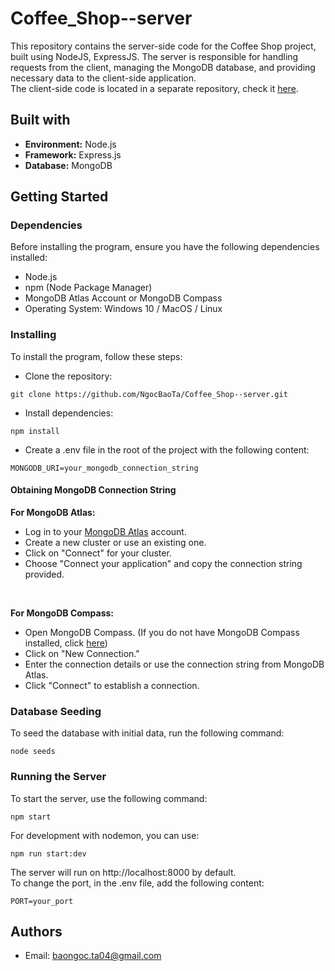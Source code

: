 # Coffee_Shop--server

This repository contains the server-side code for the Coffee Shop project, built using NodeJS, ExpressJS. The server is responsible for handling requests from the client, managing the MongoDB database, and providing necessary data to the client-side application. <br/>
The client-side code is located in a separate repository, check it [here](https://github.com/NgocBaoTa/Coffee_Shop).

## Built with

- **Environment:** Node.js
- **Framework:** Express.js
- **Database:** MongoDB

## Getting Started

### Dependencies

Before installing the program, ensure you have the following dependencies installed:

* Node.js
* npm (Node Package Manager)
* MongoDB Atlas Account or MongoDB Compass
* Operating System: Windows 10 / MacOS / Linux

### Installing

To install the program, follow these steps:

- Clone the repository:
```
git clone https://github.com/NgocBaoTa/Coffee_Shop--server.git
```

- Install dependencies:
```
npm install
```

- Create a .env file in the root of the project with the following content:
```
MONGODB_URI=your_mongodb_connection_string
```

#### Obtaining MongoDB Connection String
**For MongoDB Atlas:**
- Log in to your [MongoDB Atlas](https://www.mongodb.com/atlas/database) account.
- Create a new cluster or use an existing one.
- Click on "Connect" for your cluster.
- Choose "Connect your application" and copy the connection string provided.
<br/>

**For MongoDB Compass:**
- Open MongoDB Compass. (If you do not have MongoDB Compass installed, click [here](https://www.mongodb.com/try/download/compass))
- Click on "New Connection."
- Enter the connection details or use the connection string from MongoDB Atlas.
- Click "Connect" to establish a connection.

### Database Seeding
To seed the database with initial data, run the following command:
```
node seeds
```
  
### Running the Server

To start the server, use the following command:
```
npm start
```

For development with nodemon, you can use:
```
npm run start:dev
```

The server will run on http://localhost:8000 by default. <br/> 
To change the port, in the .env file, add the following content:
```
PORT=your_port
```

## Authors

* Email: baongoc.ta04@gmail.com
